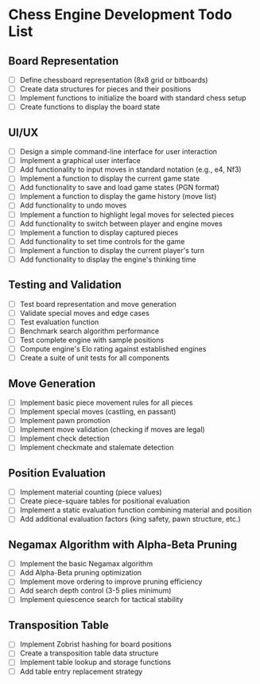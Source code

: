# Chess Engine Development Todo List

## Board Representation
- [ ] Define chessboard representation (8x8 grid or bitboards)
- [ ] Create data structures for pieces and their positions
- [ ] Implement functions to initialize the board with standard chess setup
- [ ] Create functions to display the board state

## UI/UX
- [ ] Design a simple command-line interface for user interaction
- [ ] Implement a graphical user interface 
- [ ] Add functionality to input moves in standard notation (e.g., e4, Nf3)
- [ ] Implement a function to display the current game state
- [ ] Add functionality to save and load game states (PGN format)
- [ ] Implement a function to display the game history (move list)
- [ ] Add functionality to undo moves
- [ ] Implement a function to highlight legal moves for selected pieces
- [ ] Add functionality to switch between player and engine moves
- [ ] Implement a function to display captured pieces
- [ ] Add functionality to set time controls for the game
- [ ] Implement a function to display the current player's turn
- [ ] Add functionality to display the engine's thinking time

## Testing and Validation
- [ ] Test board representation and move generation
- [ ] Validate special moves and edge cases
- [ ] Test evaluation function
- [ ] Benchmark search algorithm performance
- [ ] Test complete engine with sample positions
- [ ] Compute engine's Elo rating against established engines
- [ ] Create a suite of unit tests for all components

## Move Generation
- [ ] Implement basic piece movement rules for all pieces
- [ ] Implement special moves (castling, en passant)
- [ ] Implement pawn promotion
- [ ] Implement move validation (checking if moves are legal)
- [ ] Implement check detection
- [ ] Implement checkmate and stalemate detection

## Position Evaluation
- [ ] Implement material counting (piece values)
- [ ] Create piece-square tables for positional evaluation
- [ ] Implement a static evaluation function combining material and position
- [ ] Add additional evaluation factors (king safety, pawn structure, etc.)

## Negamax Algorithm with Alpha-Beta Pruning
- [ ] Implement the basic Negamax algorithm
- [ ] Add Alpha-Beta pruning optimization
- [ ] Implement move ordering to improve pruning efficiency
- [ ] Add search depth control (3-5 plies minimum)
- [ ] Implement quiescence search for tactical stability

## Transposition Table
- [ ] Implement Zobrist hashing for board positions
- [ ] Create a transposition table data structure
- [ ] Implement table lookup and storage functions
- [ ] Add table entry replacement strategy